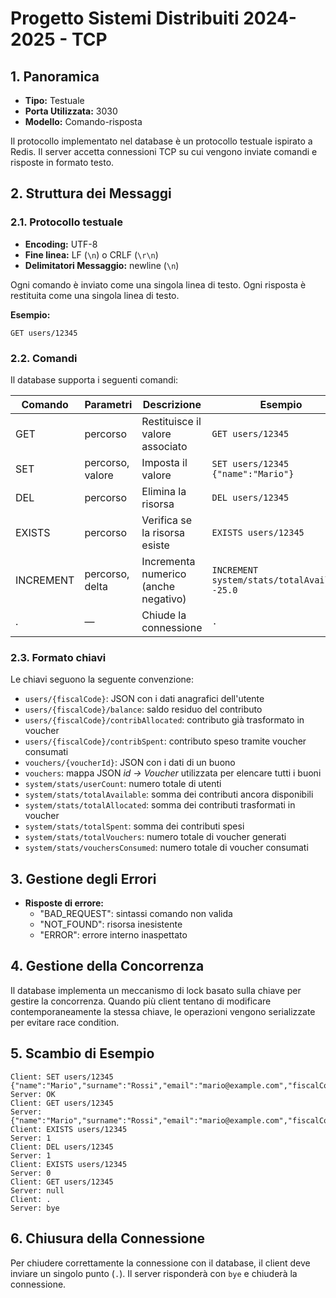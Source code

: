 # Progetto Sistemi Distribuiti 2024-2025 - TCP

## 1. Panoramica

- **Tipo:** Testuale
- **Porta Utilizzata:** 3030
- **Modello:** Comando-risposta

Il protocollo implementato nel database è un protocollo testuale ispirato a Redis. Il server accetta connessioni TCP su cui vengono inviate comandi e risposte in formato testo.

## 2. Struttura dei Messaggi

### 2.1. Protocollo testuale

- **Encoding:** UTF-8
- **Fine linea:** LF (`\n`) o CRLF (`\r\n`)
- **Delimitatori Messaggio:** newline (`\n`)

Ogni comando è inviato come una singola linea di testo. Ogni risposta è restituita come una singola linea di testo.

**Esempio:**
```
GET users/12345
```

### 2.2. Comandi

Il database supporta i seguenti comandi:

| Comando | Parametri         | Descrizione                                | Esempio                |
|---------|-------------------|--------------------------------------------|------------------------|
| GET     | percorso         | Restituisce il valore associato | `GET users/12345` |
| SET     | percorso, valore | Imposta il valore | `SET users/12345 {"name":"Mario"}` |
| DEL     | percorso         | Elimina la risorsa | `DEL users/12345` |
| EXISTS  | percorso         | Verifica se la risorsa esiste | `EXISTS users/12345` |
| INCREMENT | percorso, delta | Incrementa numerico (anche negativo) | `INCREMENT system/stats/totalAvailable -25.0` |
| .       | —               | Chiude la connessione | `.` |

### 2.3. Formato chiavi

Le chiavi seguono la seguente convenzione:

- `users/{fiscalCode}`: JSON con i dati anagrafici dell'utente
- `users/{fiscalCode}/balance`: saldo residuo del contributo
- `users/{fiscalCode}/contribAllocated`: contributo già trasformato in voucher
- `users/{fiscalCode}/contribSpent`: contributo speso tramite voucher consumati
- `vouchers/{voucherId}`: JSON con i dati di un buono
- `vouchers`: mappa JSON *id → Voucher* utilizzata per elencare tutti i buoni
- `system/stats/userCount`: numero totale di utenti
- `system/stats/totalAvailable`: somma dei contributi ancora disponibili
- `system/stats/totalAllocated`: somma dei contributi trasformati in voucher
- `system/stats/totalSpent`: somma dei contributi spesi
- `system/stats/totalVouchers`: numero totale di voucher generati
- `system/stats/vouchersConsumed`: numero totale di voucher consumati

## 3. Gestione degli Errori

- **Risposte di errore:** 
  - "BAD_REQUEST": sintassi comando non valida
  - "NOT_FOUND": risorsa inesistente
  - "ERROR": errore interno inaspettato

## 4. Gestione della Concorrenza

Il database implementa un meccanismo di lock basato sulla chiave per gestire la concorrenza. Quando più client tentano di modificare contemporaneamente la stessa chiave, le operazioni vengono serializzate per evitare race condition.

## 5. Scambio di Esempio

```
Client: SET users/12345 {"name":"Mario","surname":"Rossi","email":"mario@example.com","fiscalCode":"12345"}
Server: OK
Client: GET users/12345
Server: {"name":"Mario","surname":"Rossi","email":"mario@example.com","fiscalCode":"12345"}
Client: EXISTS users/12345
Server: 1
Client: DEL users/12345
Server: 1
Client: EXISTS users/12345
Server: 0
Client: GET users/12345
Server: null
Client: .
Server: bye
```

## 6. Chiusura della Connessione

Per chiudere correttamente la connessione con il database, il client deve inviare un singolo punto (`.`). Il server risponderà con `bye` e chiuderà la connessione.

